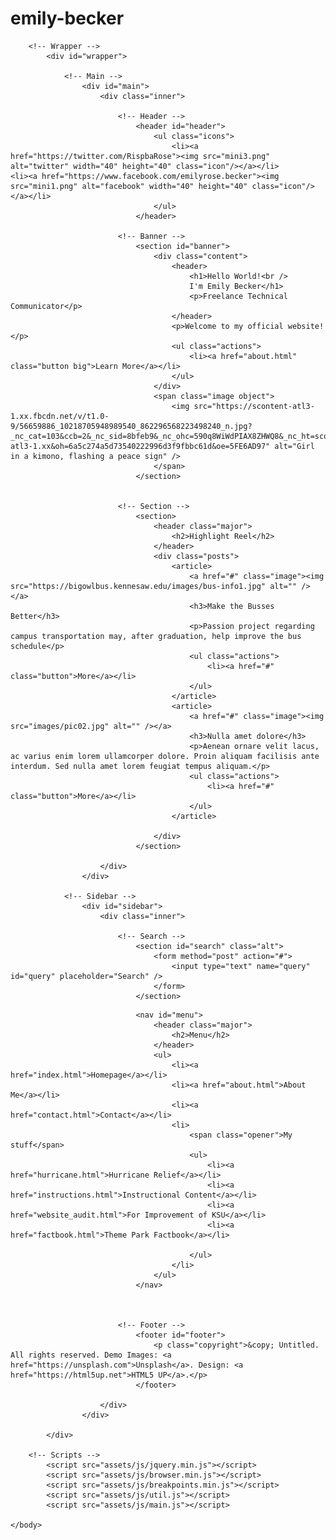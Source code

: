 <!-- Global site tag (gtag.js) - Google Analytics -->
<script async src="https://www.googletagmanager.com/gtag/js?id=UA-178240836-1"></script>
<script>
  window.dataLayer = window.dataLayer || [];
  function gtag(){dataLayer.push(arguments);}
  gtag('js', new Date());

  gtag('config', 'UA-178240836-1');
</script>

# emily-becker
<head> <title>Student</title>
	<link href="//maxcdn.bootstrapcdn.com/font-awesome/4.2.0/css/font-awesome.min.css" rel="stylesheet">
<meta name="description" content="Homepage for Emily Becker's official website, technical communicator, editor, and general instructioneer.">
<meta name="keywords" content="search engine optimization, information architecture">
<meta name="robots" content="index, follow">
<meta name="language" content="EN">
<meta name="author" content="Emily Becker">
<meta name="distribution" content="global">
<meta name="rating" content="general">
<meta name="generator" content="FreeMetaTagGenerator.com">
  <link rel="stylesheet" href="main.css">

</head>

<body class="is-preload">

		<!-- Wrapper -->
			<div id="wrapper">

				<!-- Main -->
					<div id="main">
						<div class="inner">

							<!-- Header -->
								<header id="header">
									<ul class="icons">
										<li><a href="https://twitter.com/RispbaRose"><img src="mini3.png" alt="twitter" width="40" height="40" class="icon"/></a></li>
	<li><a href="https://www.facebook.com/emilyrose.becker"><img src="mini1.png" alt="facebook" width="40" height="40" class="icon"/></a></li>
									</ul>
								</header>

							<!-- Banner -->
								<section id="banner">
									<div class="content">
										<header>
											<h1>Hello World!<br />
											I'm Emily Becker</h1>
											<p>Freelance Technical Communicator</p>
										</header>
										<p>Welcome to my official website!</p>
										<ul class="actions">
											<li><a href="about.html" class="button big">Learn More</a></li>
										</ul>
									</div>
									<span class="image object">
										<img src="https://scontent-atl3-1.xx.fbcdn.net/v/t1.0-9/56659886_10218705948989540_862296568223498240_n.jpg?_nc_cat=103&ccb=2&_nc_sid=8bfeb9&_nc_ohc=590q8WiWdPIAX8ZHWQ8&_nc_ht=scontent-atl3-1.xx&oh=6a5c274a5d73540222996d3f9fbbc61d&oe=5FE6AD97" alt="Girl in a kimono, flashing a peace sign" />
									</span>
								</section>


							<!-- Section -->
								<section>
									<header class="major">
										<h2>Highlight Reel</h2>
									</header>
									<div class="posts">
										<article>
											<a href="#" class="image"><img src="https://bigowlbus.kennesaw.edu/images/bus-info1.jpg" alt="" /></a>
											<h3>Make the Busses Better</h3>
											<p>Passion project regarding campus transportation may, after graduation, help improve the bus schedule</p>
											<ul class="actions">
												<li><a href="#" class="button">More</a></li>
											</ul>
										</article>
										<article>
											<a href="#" class="image"><img src="images/pic02.jpg" alt="" /></a>
											<h3>Nulla amet dolore</h3>
											<p>Aenean ornare velit lacus, ac varius enim lorem ullamcorper dolore. Proin aliquam facilisis ante interdum. Sed nulla amet lorem feugiat tempus aliquam.</p>
											<ul class="actions">
												<li><a href="#" class="button">More</a></li>
											</ul>
										</article>
										
									</div>
								</section>

						</div>
					</div>

				<!-- Sidebar -->
					<div id="sidebar">
						<div class="inner">

							<!-- Search -->
								<section id="search" class="alt">
									<form method="post" action="#">
										<input type="text" name="query" id="query" placeholder="Search" />
									</form>
								</section>
<!-- Menu -->
								<nav id="menu">
									<header class="major">
										<h2>Menu</h2>
									</header>
									<ul>
										<li><a href="index.html">Homepage</a></li>
										<li><a href="about.html">About Me</a></li>
										<li><a href="contact.html">Contact</a></li>
										<li>
											<span class="opener">My stuff</span>
											<ul>
												<li><a href="hurricane.html">Hurricane Relief</a></li>
												<li><a href="instructions.html">Instructional Content</a></li>
												<li><a href="website_audit.html">For Improvement of KSU</a></li>
												<li><a href="factbook.html">Theme Park Factbook</a></li>
												
											</ul>
										</li>
									</ul>
								</nav>

							

							<!-- Footer -->
								<footer id="footer">
									<p class="copyright">&copy; Untitled. All rights reserved. Demo Images: <a href="https://unsplash.com">Unsplash</a>. Design: <a href="https://html5up.net">HTML5 UP</a>.</p>
								</footer>

						</div>
					</div>

			</div>

		<!-- Scripts -->
			<script src="assets/js/jquery.min.js"></script>
			<script src="assets/js/browser.min.js"></script>
			<script src="assets/js/breakpoints.min.js"></script>
			<script src="assets/js/util.js"></script>
			<script src="assets/js/main.js"></script>

	</body>
</html>
